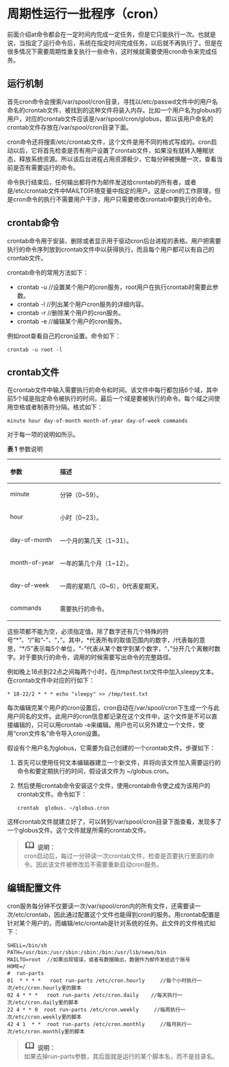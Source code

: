 # 周期性运行一批程序（cron）<a name="ZH-CN_TOPIC_0182317346"></a>

前面介绍at命令都会在一定时间内完成一定任务，但是它只能执行一次。也就是说，当指定了运行命令后，系统在指定时间完成任务，以后就不再执行了。但是在很多情况下需要周期性重复执行一些命令，这时候就需要使用cron命令来完成任务。

## 运行机制<a name="zh-cn_topic_0151921016_sf459a6cad42745d190545846dd659f5a"></a>

首先cron命令会搜索/var/spool/cron目录，寻找以/etc/passwd文件中的用户名命名的crontab文件，被找到的这种文件将装入内存。比如一个用户名为globus的用户，对应的crontab文件应该是/var/spool/cron/globus，即以该用户命名的crontab文件存放在/var/spool/cron目录下面。

cron命令还将搜索/etc/crontab文件，这个文件是用不同的格式写成的。cron启动以后，它将首先检查是否有用户设置了crontab文件，如果没有就转入睡眠状态，释放系统资源。所以该后台进程占用资源极少，它每分钟被换醒一次，查看当前是否有需要运行的命令。

命令执行结束后，任何输出都将作为邮件发送给crontab的所有者，或者是/etc/crontab文件中MAILTO环境变量中指定的用户。这是cron的工作原理，但是cron命令的执行不需要用户干涉，用户只需要修改crontab中要执行的命令。

## crontab命令<a name="zh-cn_topic_0151921016_sc2a441f0f60f4bbd9abda7ebd7db464e"></a>

crontab命令用于安装、删除或者显示用于驱动cron后台进程的表格。用户把需要执行的命令序列放到crontab文件中以获得执行，而且每个用户都可以有自己的crontab文件。

crontab命令的常用方法如下：

-   crontab -u   //设置某个用户的cron服务，root用户在执行crontab时需要此参数。
-   crontab -l    //列出某个用户cron服务的详细内容。
-   crontab -r   //删除某个用户的cron服务。
-   crontab -e  //编辑某个用户的cron服务。

例如root查看自己的cron设置。命令如下：

```
crontab -u root -l
```

## crontab文件<a name="zh-cn_topic_0151921016_s6df9ef6b5c304d2781e36d1f3281ac92"></a>

在crontab文件中输入需要执行的命令和时间。该文件中每行都包括6个域，其中前5个域是指定命令被执行的时间，最后一个域是要被执行的命令。每个域之间使用空格或者制表符分隔。格式如下：

```
minute hour day-of-month month-of-year day-of-week commands
```

对于每一项的说明如所示。

**表 1**  参数说明

<a name="zh-cn_topic_0151921016_t7d97d1204fe249d7ae0a87b4cf9a9353"></a>
<table><thead align="left"><tr id="zh-cn_topic_0151921016_r1d8017a30f5648a19724518fbc502fba"><th class="cellrowborder" valign="top" width="23.31%" id="mcps1.2.3.1.1"><p id="zh-cn_topic_0151921016_a4efedc128af6418a9113b81b6bc45280"><a name="zh-cn_topic_0151921016_a4efedc128af6418a9113b81b6bc45280"></a><a name="zh-cn_topic_0151921016_a4efedc128af6418a9113b81b6bc45280"></a>参数</p>
</th>
<th class="cellrowborder" valign="top" width="76.69%" id="mcps1.2.3.1.2"><p id="zh-cn_topic_0151921016_a0aff089cd76f4ce8b57b3d78e2d5260c"><a name="zh-cn_topic_0151921016_a0aff089cd76f4ce8b57b3d78e2d5260c"></a><a name="zh-cn_topic_0151921016_a0aff089cd76f4ce8b57b3d78e2d5260c"></a>描述</p>
</th>
</tr>
</thead>
<tbody><tr id="zh-cn_topic_0151921016_r818177ba8472416a8b1a3ad5da3993fe"><td class="cellrowborder" valign="top" width="23.31%" headers="mcps1.2.3.1.1 "><p id="zh-cn_topic_0151921016_ae9e45efeced0467fbcdb87cc563bbbc9"><a name="zh-cn_topic_0151921016_ae9e45efeced0467fbcdb87cc563bbbc9"></a><a name="zh-cn_topic_0151921016_ae9e45efeced0467fbcdb87cc563bbbc9"></a>minute</p>
</td>
<td class="cellrowborder" valign="top" width="76.69%" headers="mcps1.2.3.1.2 "><p id="zh-cn_topic_0151921016_a85a76e44d8f94ea0b0f3cdc347b64ea2"><a name="zh-cn_topic_0151921016_a85a76e44d8f94ea0b0f3cdc347b64ea2"></a><a name="zh-cn_topic_0151921016_a85a76e44d8f94ea0b0f3cdc347b64ea2"></a>分钟（0~59）。</p>
</td>
</tr>
<tr id="zh-cn_topic_0151921016_rb37d136bb14c4962a27c434fea54ca90"><td class="cellrowborder" valign="top" width="23.31%" headers="mcps1.2.3.1.1 "><p id="zh-cn_topic_0151921016_ada2b1d186b5746d0800d40771e987e58"><a name="zh-cn_topic_0151921016_ada2b1d186b5746d0800d40771e987e58"></a><a name="zh-cn_topic_0151921016_ada2b1d186b5746d0800d40771e987e58"></a>hour</p>
</td>
<td class="cellrowborder" valign="top" width="76.69%" headers="mcps1.2.3.1.2 "><p id="zh-cn_topic_0151921016_ac546d5a8e6874f948430fb1ae7b1a9b2"><a name="zh-cn_topic_0151921016_ac546d5a8e6874f948430fb1ae7b1a9b2"></a><a name="zh-cn_topic_0151921016_ac546d5a8e6874f948430fb1ae7b1a9b2"></a>小时（0~23）。</p>
</td>
</tr>
<tr id="zh-cn_topic_0151921016_r1fcedf929bd1479482bf2176f346918e"><td class="cellrowborder" valign="top" width="23.31%" headers="mcps1.2.3.1.1 "><p id="zh-cn_topic_0151921016_a2d366d6adae349ec82a24a9d6354543e"><a name="zh-cn_topic_0151921016_a2d366d6adae349ec82a24a9d6354543e"></a><a name="zh-cn_topic_0151921016_a2d366d6adae349ec82a24a9d6354543e"></a>day-of-month</p>
</td>
<td class="cellrowborder" valign="top" width="76.69%" headers="mcps1.2.3.1.2 "><p id="zh-cn_topic_0151921016_a614c715381cb4d7693b03fab8933e328"><a name="zh-cn_topic_0151921016_a614c715381cb4d7693b03fab8933e328"></a><a name="zh-cn_topic_0151921016_a614c715381cb4d7693b03fab8933e328"></a>一个月的第几天（1~31）。</p>
</td>
</tr>
<tr id="zh-cn_topic_0151921016_r162a1d415a5640b48e3ed0a711627afb"><td class="cellrowborder" valign="top" width="23.31%" headers="mcps1.2.3.1.1 "><p id="zh-cn_topic_0151921016_acc3a9f7fc87e478d9cc3969a712d806b"><a name="zh-cn_topic_0151921016_acc3a9f7fc87e478d9cc3969a712d806b"></a><a name="zh-cn_topic_0151921016_acc3a9f7fc87e478d9cc3969a712d806b"></a>month-of-year</p>
</td>
<td class="cellrowborder" valign="top" width="76.69%" headers="mcps1.2.3.1.2 "><p id="zh-cn_topic_0151921016_a9320fc6a49d44dedb32039060c335fe4"><a name="zh-cn_topic_0151921016_a9320fc6a49d44dedb32039060c335fe4"></a><a name="zh-cn_topic_0151921016_a9320fc6a49d44dedb32039060c335fe4"></a>一年的第几个月（1~12）。</p>
</td>
</tr>
<tr id="zh-cn_topic_0151921016_ra8ad0d8047f549d2850f0d67ecb0c3eb"><td class="cellrowborder" valign="top" width="23.31%" headers="mcps1.2.3.1.1 "><p id="zh-cn_topic_0151921016_a80ab684536b646e2b5bf7f3b6d6e30e0"><a name="zh-cn_topic_0151921016_a80ab684536b646e2b5bf7f3b6d6e30e0"></a><a name="zh-cn_topic_0151921016_a80ab684536b646e2b5bf7f3b6d6e30e0"></a>day-of-week</p>
</td>
<td class="cellrowborder" valign="top" width="76.69%" headers="mcps1.2.3.1.2 "><p id="zh-cn_topic_0151921016_ab370eed19e3345019d5c83c21f6fcf5e"><a name="zh-cn_topic_0151921016_ab370eed19e3345019d5c83c21f6fcf5e"></a><a name="zh-cn_topic_0151921016_ab370eed19e3345019d5c83c21f6fcf5e"></a>一周的星期几（0~6），0代表星期天。</p>
</td>
</tr>
<tr id="zh-cn_topic_0151921016_r0fc447476fb44ae6b0f478dfda8e2cc6"><td class="cellrowborder" valign="top" width="23.31%" headers="mcps1.2.3.1.1 "><p id="zh-cn_topic_0151921016_a7cfb8dd547ea4872b91a4ccd59821a04"><a name="zh-cn_topic_0151921016_a7cfb8dd547ea4872b91a4ccd59821a04"></a><a name="zh-cn_topic_0151921016_a7cfb8dd547ea4872b91a4ccd59821a04"></a>commands</p>
</td>
<td class="cellrowborder" valign="top" width="76.69%" headers="mcps1.2.3.1.2 "><p id="zh-cn_topic_0151921016_abb56c882dc5a438fad111e1232ba1b21"><a name="zh-cn_topic_0151921016_abb56c882dc5a438fad111e1232ba1b21"></a><a name="zh-cn_topic_0151921016_abb56c882dc5a438fad111e1232ba1b21"></a>需要执行的命令。</p>
</td>
</tr>
</tbody>
</table>

这些项都不能为空，必须指定值。除了数字还有几个特殊的符号“\*”、“/”和“-”、“，”。其中，\*代表所有的取值范围内的数字，/代表每的意思，“\*/5”表示每5个单位，“-”代表从某个数字到某个数字，“，”分开几个离散时数字。对于要执行的命令，调用的时候需要写出命令的完整路径。

例如晚上18点到22点之间每两个小时，在/tmp/test.txt文件中加入sleepy文本。在crontab文件中对应的行如下：

```
* 18-22/2 * * * echo "sleepy" >> /tmp/test.txt
```

每次编辑完某个用户的cron设置后，cron自动在/var/spool/cron下生成一个与此用户同名的文件。此用户的cron信息都记录在这个文件中，这个文件是不可以直接编辑的，只可以用crontab -e来编辑。用户也可以另外建立一个文件，使用“cron文件名”命令导入cron设置。

假设有个用户名为globus，它需要为自己创建的一个crontab文件。步骤如下：

1.  首先可以使用任何文本编辑器建立一个新文件，并将向该文件加入需要运行的命令和要定期执行的时间，假设该文件为 \~/globus.cron。
2.  然后使用crontab命令安装这个文件，使用crontab命令使之成为该用户的crontab文件。命令如下：

    ```
    crontab  globus. ~/globus.cron
    ```


这样crontab文件就建立好了，可以转到/var/spool/cron目录下面查看，发现多了一个globus文件。这个文件就是所需的crontab文件。

>![](./public_sys-resources/icon-note.gif) **说明：**   
>cron启动后，每过一分钟读一次crontab文件，检查是否要执行里面的命令。因此该文件被修改后不需要重新启动cron服务。  

## 编辑配置文件<a name="zh-cn_topic_0151921016_s0fa658393642440d94ef2cf59d1b08d4"></a>

cron服务每分钟不仅要读一次/var/spool/cron内的所有文件，还需要读一次/etc/crontab，因此通过配置这个文件也能得到cron的服务。用crontab配置是针对某个用户的，而编辑/etc/crontab是针对系统的任务。此文件的文件格式如下：

```
SHELL=/bin/sh
PATH=/usr/bin:/usr/sbin:/sbin:/bin:/usr/lib/news/bin
MAILTO=root  //如果出现错误，或者有数据输出，数据作为邮件发给这个账号
HOME=/
#  run-parts
01  * * * *   root run-parts /etc/cron.hourly     //每个小时执行一次/etc/cron.hourly里的脚本
02 4 * * *   root run-parts /etc/cron.daily    //每天执行一次/etc/cron.daily里的脚本
22 4 * * 0  root run-parts /etc/cron.weekly     //每周执行一次/etc/cron.weekly里的脚本
42 4 1  * *  root run-parts /etc/cron.monthly     //每月执行一次/etc/cron.monthly里的脚本
```

>![](./public_sys-resources/icon-note.gif) **说明：**   
>如果去掉run-parts参数，其后面就是运行的某个脚本名，而不是目录名。  

